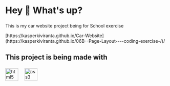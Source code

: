 <h1 align="left">Hey 👋 What's up?</h1>

###

<p align="left">This is my car website project being for School exercise</p>
<p align="left">[https://kasperkiviranta.github.io/Car-Website](https://kasperkiviranta.github.io/06B--Page-Layout----coding-exercise-/)/</p>


###



<h2 align="left">This project is being made with</h2>

###

<div align="left">
  <img src="https://cdn.jsdelivr.net/gh/devicons/devicon/icons/html5/html5-original.svg" height="40" alt="html5 logo"  />
  <img width="12" />
  <img src="https://cdn.jsdelivr.net/gh/devicons/devicon/icons/css3/css3-original.svg" height="40" alt="css3 logo"  />
  <img width="12" />
</div>

###

